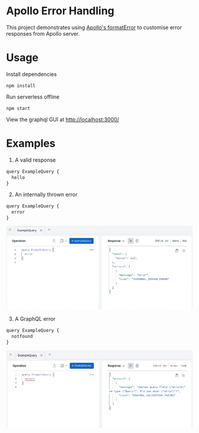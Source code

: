 # Apollo Error Handling

This project demonstrates using [Apollo's formatError](https://www.apollographql.com/docs/apollo-server/data/errors/#masking-and-logging-errors) to customise error responses from Apollo server.

# Usage

Install dependencies

```
npm install
```

Run serverless offline

```
npm start
```

View the graphql GUI at [http://localhost:3000/](http://localhost:3000/)

# Examples

1. A valid response

```
query ExampleQuery {
  hello
}
```

2. An internally thrown error

```
query ExampleQuery {
  error
}
```

![Internal error](img/internal-error.png?raw=true)

3. A GraphQL error

```
query ExampleQuery {
  notfound
}
```

![GraphQL error](img/graphql-error.png?raw=true)
